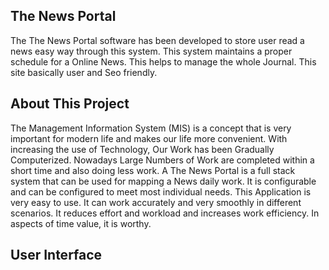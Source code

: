 The News Portal
---------------
The The News Portal software has been developed to store user read a news easy way  through this system. This system maintains a proper schedule for a Online News.  This helps to manage the whole  Journal. This site basically user and Seo friendly.

 About This Project 
-------------------
The Management Information System (MIS) is a concept that is very important for modern life and makes our life more convenient. With increasing the use of Technology, Our Work has been Gradually Computerized. Nowadays Large Numbers of Work are completed within a short time and also doing less work. A The News Portal is a full stack system that can be used for mapping a  News  daily work. It is configurable and can be configured to meet most individual needs. This Application is very easy to use. It can work accurately and very smoothly in different scenarios. It reduces effort and workload and increases work efficiency. In aspects of time value, it is worthy.

User Interface
--------------